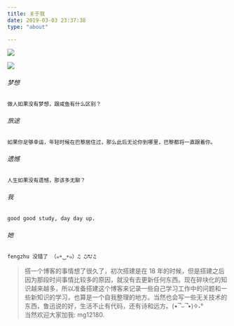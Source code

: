 ```yaml
---
title: 关于我
date: 2019-03-03 23:37:38
type: "about"

---
```


![](https://upload-images.jianshu.io/upload_images/8609178-3dd4620d1a9a177a.png?imageMogr2/auto-orient/strip%7CimageView2/2/w/1240)

![](/images/aboutme.png)

###### 梦想

``` md
做人如果没有梦想，跟咸鱼有什么区别？
```

###### 旅途

``` md
如果你足够幸运，年轻时候在巴黎居住过，那么此后无论你到哪里，巴黎都将一直跟着你。
```

###### 遗憾

```md
人生如果没有遗憾，那该多无聊？
```

###### 我

``` md
good good study, day day up.
```

###### 她

``` md
fengzhu 没错了 （๑￫‿ฺ￩๑）♫ ♫♬♪♫  
```

> 搭一个博客的事情想了很久了，初次搭建是在 18 年的时候，但是搭建之后因为那段时间事情比较多的原因，就没有去更新任何东西。现在碎块化的知识越来越多，所以准备搭建这个博客来记录一些自己学习工作中的问题和一些新知识的学习，也算是一个自我整理的地方。当然也会写一些无关技术的东西，鲁迅说的好，生活不止有代码，还有诗和远方。(•‾̑⌣‾̑•)✧˖°  
当然欢迎大家加我: mg12180.
